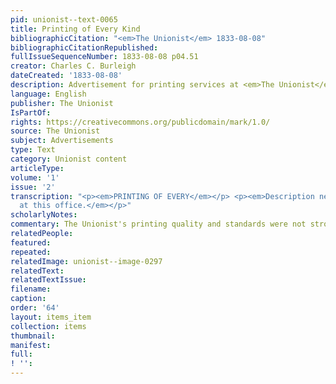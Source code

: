```yaml
---
pid: unionist--text-0065
title: Printing of Every Kind
bibliographicCitation: "<em>The Unionist</em> 1833-08-08"
bibliographicCitationRepublished: 
fullIssueSequenceNumber: 1833-08-08 p04.51
creator: Charles C. Burleigh
dateCreated: '1833-08-08'
description: Advertisement for printing services at <em>The Unionist</em> offices
language: English
publisher: The Unionist
IsPartOf: 
rights: https://creativecommons.org/publicdomain/mark/1.0/
source: The Unionist
subject: Advertisements
type: Text
category: Unionist content
articleType: 
volume: '1'
issue: '2'
transcription: "<p><em>PRINTING OF EVERY</em></p> <p><em>Description neatly executed
  at this office.</em></p>"
scholarlyNotes: 
commentary: The Unionist's printing quality and standards were not strong, to be honest!
relatedPeople: 
featured: 
repeated: 
relatedImage: unionist--image-0297
relatedText: 
relatedTextIssue: 
filename: 
caption: 
order: '64'
layout: items_item
collection: items
thumbnail: 
manifest: 
full: 
! '': 
---
```

